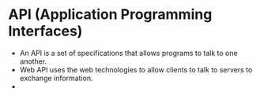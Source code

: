 # API (Application Programming Interfaces)

- An API is a set of specifications that allows programs to talk to one another. 
- Web API uses the web technologies to allow clients to talk to servers to exchange information.
- 